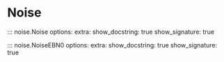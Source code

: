 # Noise

::: noise.Noise
    options:
        extra:
            show_docstring: true
            show_signature: true

::: noise.NoiseEBN0
    options:
        extra:
            show_docstring: true
            show_signature: true
